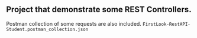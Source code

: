 ## Project that demonstrate some REST Controllers.


Postman collection of some requests are also included. ``FirstLook-RestAPI-Student.postman_collection.json``
